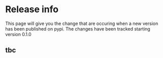 # Release info

This page will give you the change that are occuring when a new version has been published on pypi.
The changes have been tracked starting version 0.1.0

## tbc

